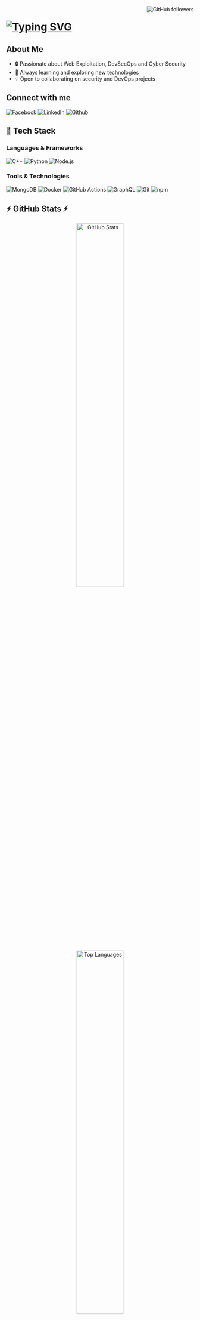   <img align="right" src="https://img.shields.io/github/followers/anhhung04?style=social" alt="GitHub followers">
  <h1>
    <a href="https://git.io/typing-svg">
      <img src="https://readme-typing-svg.herokuapp.com/?lines=Hi!+👋+I'm+hah4;Nice+to+meet+you!&center=true&size=30" alt="Typing SVG">
    </a>
  </h1>
</div>

## About Me
- 🔒 Passionate about Web Exploitation, DevSecOps and Cyber Security
- 🌱 Always learning and exploring new technologies
- 💡 Open to collaborating on security and DevOps projects

## Connect with me
<div align="left">
  <a href="https://www.facebook.com/anhhung294/">
    <img alt="Facebook" src="https://img.shields.io/badge/facebook-%231877F2.svg?&style=for-the-badge&logo=facebook&logoColor=white" />
  </a>
  <a href="https://www.linkedin.com/in/anhhung294">
    <img alt="LinkedIn" src="https://img.shields.io/badge/LinkedIn-0077B5?style=for-the-badge&logo=linkedin&logoColor=white" />
  </a>
  <a href="https://github.com/anhhung04">
    <img alt="Github" src="https://img.shields.io/badge/GitHub-%2312100E.svg?&style=for-the-badge&logo=Github&logoColor=white" />
  </a>
</div>

## 🧰 Tech Stack

### Languages & Frameworks
<p>
  <img alt="C++" src="https://img.shields.io/badge/C++-00599C?style=flat-square&logo=C%2B%2B&logoColor=white" />
  <img alt="Python" src="https://img.shields.io/badge/Python-3670A0?style=flat-square&logo=python&logoColor=ffdd54" />
  <img alt="Node.js" src="https://img.shields.io/badge/-Node.js-43853d?style=flat-square&logo=Node.js&logoColor=white" />
</p>

### Tools & Technologies
<p>
  <img alt="MongoDB" src="https://img.shields.io/badge/-MongoDB-13aa52?style=flat-square&logo=mongodb&logoColor=white" />
  <img alt="Docker" src="https://img.shields.io/badge/-Docker-46a2f1?style=flat-square&logo=docker&logoColor=white" />
  <img alt="GitHub Actions" src="https://img.shields.io/badge/-Github_Actions-2088FF?style=flat-square&logo=github-actions&logoColor=white" />
  <img alt="GraphQL" src="https://img.shields.io/badge/-GraphQL-E10098?style=flat-square&logo=graphql&logoColor=white" />
  <img alt="Git" src="https://img.shields.io/badge/-Git-F05032?style=flat-square&logo=git&logoColor=white" />
  <img alt="npm" src="https://img.shields.io/badge/-NPM-CB3837?style=flat-square&logo=npm&logoColor=white" />
</p>

## ⚡ GitHub Stats ⚡

<div align="center">
  <a href="https://github.com/anhhung04">
    <img width="50%" src="https://github-readme-stats.vercel.app/api?username=anhhung04&show_icons=true&theme=react&border_color=61dafb&hide_border=true" alt="GitHub Stats" />
  </a>
  <a href="https://github.com/anhhung04">
    <img width="50%" src="https://github-readme-stats.vercel.app/api/top-langs/?username=anhhung04&hide=c%23,powershell,Mathematica,Ruby,Objective-C,Objective-C%2b%2b,Cuda&title_color=61dafb&text_color=ffffff&icon_color=61dafb&bg_color=20232a&langs_count=8&layout=compact&border_color=61dafb&hide_border=true" alt="Top Languages" />
  </a>
</div>

<div align="center">
  <h4>
    <a href="https://github.com/anhhung04?tab=repositories">🔎 Show More Repositories 🔍</a>
  </h4>
</div>
